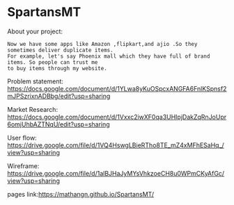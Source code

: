 # SpartansMT
About your project:

    Now we have some apps like Amazon ,flipkart,and ajio .So they sometimes deliver duplicate items.  
    For example, let's say Phoenix mall which they have full of brand items. So people can trust me 
    to buy items through my website. 


Problem statement: https://docs.google.com/document/d/1YLwa8yKuOSpcxANGFA6FnlKSpnsf2mJPSzrixnADBbg/edit?usp=sharing

Market Research: https://docs.google.com/document/d/1Vxxc2iwXF0qa3UHIpjDakZqRnJoUpr6omjUhbAZTNqU/edit?usp=sharing

User flow: https://drive.google.com/file/d/1VQ4HswgLBieRTho8TE_mZ4xMFhESaHq_/view?usp=sharing

Wireframe: https://drive.google.com/file/d/1alBJHaJyMYsVhkzoeCH8u0WPmCKyAfGc/view?usp=sharing

pages link:https://mathangn.github.io/SpartansMT/
